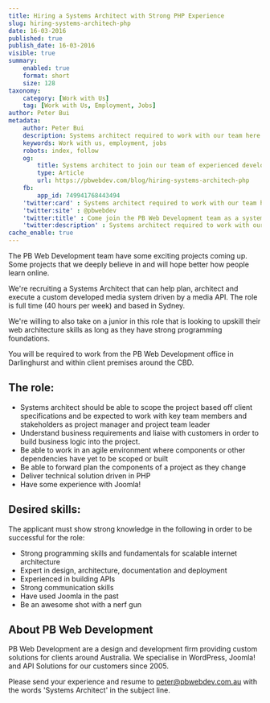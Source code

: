 ```yaml
---
title: Hiring a Systems Architect with Strong PHP Experience
slug: hiring-systems-architech-php
date: 16-03-2016
published: true
publish_date: 16-03-2016
visible: true
summary:
    enabled: true
    format: short
    size: 128
taxonomy:
    category: [Work with Us]
    tag: [Work with Us, Employment, Jobs]
author: Peter Bui
metadata:
    author: Peter Bui
    description: Systems architect required to work with our team here at PB Web Development.
    keywords: Work with us, employment, jobs
    robots: index, follow
    og:
        title: Systems architect to join our team of experienced developers
        type: Article
        url: https://pbwebdev.com/blog/hiring-systems-architech-php
    fb:
        app_id: 749941768443494
    'twitter:card' : Systems architect required to work with our team here at PB Web Development.
    'twitter:site' : @pbwebdev
    'twitter:title' : Come join the PB Web Development team as a systems architect
    'twitter:description' : Systems architect required to work with our team here at PB Web Development.
cache_enable: true
---
```

The PB Web Development team have some exciting projects coming up. Some projects that we deeply believe in and will hope better how people learn online.

We're recruiting a Systems Architect that can help plan, architect and execute a custom developed media system driven by a media API. The role is full time (40 hours per week) and based in Sydney.

We're willing to also take on a junior in this role that is looking to upskill their web architecture skills as long as they have strong programming foundations.

You will be required to work from the PB Web Development office in Darlinghurst and within client premises around the CBD.

## The role:

* Systems architect should be able to scope the project based off client specifications and be expected to work with key team members and stakeholders as project manager and project team leader
* Understand business requirements and liaise with customers in order to build business logic into the project.
* Be able to work in an agile environment where components or other dependencies have yet to be scoped or built
* Be able to forward plan the components of a project as they change
* Deliver technical solution driven in PHP
* Have some experience with Joomla!

 

## Desired skills:

The applicant must show strong knowledge in the following in order to be successful for the role:

* Strong programming skills and fundamentals for scalable internet architecture
* Expert in design, architecture, documentation and deployment
* Experienced in building APIs
* Strong communication skills
* Have used Joomla in the past
* Be an awesome shot with a nerf gun

 

## About PB Web Development

PB Web Development are a design and development firm providing custom solutions for clients around Australia. We specialise in WordPress, Joomla! and API Solutions for our customers since 2005.

Please send your experience and resume to peter@pbwebdev.com.au with the words 'Systems Architect' in the subject line.